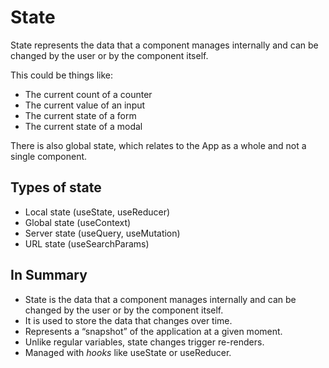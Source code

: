 # State

State represents the data that a component manages internally and can be changed by the user or by the component itself.

This could be things like:

- The current count of a counter
- The current value of an input
- The current state of a form
- The current state of a modal

There is also global state, which relates to the App as a whole and not a single component.

## Types of state

- Local state (useState, useReducer)
- Global state (useContext)
- Server state (useQuery, useMutation)
- URL state (useSearchParams)

## In Summary

- State is the data that a component manages internally and can be changed by the user or by the component itself.
- It is used to store the data that changes over time.
- Represents a “snapshot” of the application at a given moment.
- Unlike regular variables, state changes trigger re-renders.
- Managed with _hooks_ like useState or useReducer.
